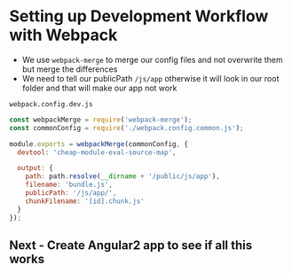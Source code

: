 # Setting up Development Workflow with Webpack
* We use `webpack-merge` to merge our config files and not overwrite them but merge the differences
* We need to tell our publicPath `/js/app` otherwise it will look in our root folder and that will make our app not work

`webpack.config.dev.js`

```js
const webpackMerge = require('webpack-merge');
const commonConfig = require('./webpack.config.common.js');

module.exports = webpackMerge(commonConfig, {
  devtool: 'cheap-module-eval-source-map',

  output: {
    path: path.resolve(__dirname + '/public/js/app'),
    filename: 'bundle.js',
    publicPath: '/js/app/',
    chunkFilename: '[id].chunk.js'
  }
});
```

## Next - Create Angular2 app to see if all this works
